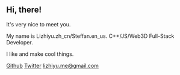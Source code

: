 ## Hi, there!
It's very nice to meet you.

My name is Lizhiyu.zh_cn/Steffan.en_us.
C++/JS/Web3D Full-Stack Developer.

I like and make cool things.

[Github](https://github.com/lizhiyu-me) [Twitter](https://twitter.com/lychee_fish) 
[lizhiyu.me@gmail.com](mailto:lizhiyu.me@gmail.com)